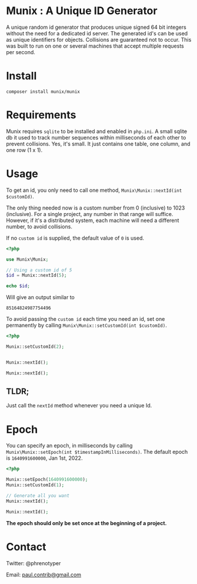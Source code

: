 # Munix : A Unique ID Generator

A unique random id generator that produces unique signed 64 bit integers without the need for a dedicated id server. The generated id's can be used as unique identifiers for objects. Collisions are guaranteed not to occur. This was built to run on one or several machines that accept multiple requests per second.

# Install

`composer install munix/munix`

# Requirements
Munix requires `sqlite` to be installed and enabled in `php.ini`. A small sqlite db it used to track number sequences within milliseconds of each other to prevent collisions. Yes, it's small. It just contains one table, one column, and one row (1 x 1).

# Usage

To get an id, you only need to call one method, `Munix\Munix::nextId(int $customId)`.

The only thing needed now is a custom number from 0 (inclusive) to 1023 (inclusive). For a single project, any number in that range will suffice. However, if it's a distributed system, each machine will need a different number, to avoid collisions.

If no `custom id` is supplied, the default value of `0` is used.

```php
<?php

use Munix\Munix;

// Using a custom id of 5
$id = Munix::nextId(5);

echo $id;
```

Will give an output similar to  

`85164824987754496`

To avoid passing the `custom id` each time you need an id, set one permanently by calling `Munix\Munix::setCustomId(int $customId)`.

```php
<?php

Munix::setCustomId(2);


Munix::nextId();

Munix::nextId();

```
## TLDR;
Just call the `nextId` method whenever you need a unique Id.

# Epoch
You can specify an epoch, in milliseconds by calling `Munix\Munix::setEpoch(int $timestampInMilliseconds)`.
The default epoch is `1640991600000`, Jan 1st, 2022.

```php
<?php

Munix::setEpoch(1640991600000);
Munix::setCustomId(1);

// Generate all you want
Munix::nextId();

Munix::nextId();

```

**The epoch should only be set once at the beginning of a project.**

# Contact
Twitter: @phrenotyper

Email: paul.contrib@gmail.com
